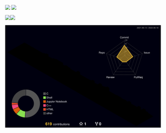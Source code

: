[![](https://img.shields.io/twitter/follow/kenichiyazawa?color=%234Bf&label=followers&style=for-the-badge&logo=twitter)](https://twitter.com/kenichiyazawa)
[![](https://img.shields.io/github/followers/yazawakenichi?color=%2384F&label=followers&style=for-the-badge&logo=github)](https://github.com/yazawakenichi)
<!--[![](https://img.shields.io/qiita/followers/yazawakenichi?color=%2384F&label=followers&style=for-the-badge&logo=Qiita)](https://qiita.com/YazawaKenichi)-->

<!--
<img src="https://github-readme-stats.vercel.app/api?username=YazawaKenichi&count_private=true&show_icons=true&theme=radical" width=54.5%>
<img src="https://github-readme-stats.vercel.app/api/top-langs/?username=YazawaKenichi&count_private=true&show_icons=true&theme=radical&layout=compact" width=45.5%>
-->
<!--
<img src="https://github-readme-stats.vercel.app/api?username=YazawaKenichi&count_private=true&show_icons=true&theme=gradient&title_color=000000&icon_color=000000&text_color=000000&bg_color=0,ff00ff,ff4500" width=54.5%><img src="https://github-readme-stats.vercel.app/api/top-langs/?username=YazawaKenichi&count_private=true&show_icons=true&layout=compact&theme=gradient&title_color=000000&icon_color=000000&text_color=000000&bg_color=0,ff4500,ff69b4" width=45.5%>
-->

<!--
<img src="https://github-readme-stats.vercel.app/api?username=YazawaKenichi&count_private=true&show_icons=true&theme=gradient&title_color=ffffff&icon_color=ffffff&text_color=ffffff&bg_color=0,000000,006400" width=54.5%><img src="https://github-readme-stats.vercel.app/api/top-langs/?username=YazawaKenichi&count_private=true&show_icons=true&layout=compact&theme=gradient&title_color=000000&icon_color=000000&text_color=000000&bg_color=0,006400,ffffff" width=45.5%>
-->

<!--
<img src="https://github-readme-stats.vercel.app/api?username=YazawaKenichi&count_private=true&show_icons=true&theme=gradient&title_color=ffffff&icon_color=ffffff&text_color=ffffff&bg_color=0,000000,9400d3" width=54.5%><img src="https://github-readme-stats.vercel.app/api/top-langs/?username=YazawaKenichi&count_private=true&show_icons=true&layout=compact&theme=gradient&title_color=000000&icon_color=000000&text_color=000000&bg_color=0,9400d3,ff00ff" width=45.5%>
-->

<img src="https://github-readme-stats.vercel.app/api?username=YazawaKenichi&count_private=true&show_icons=true&border_color=00bfff&theme=gradient&title_color=ffffff&icon_color=ffffff&text_color=ffffff&bg_color=0,000000,000000" width=54.5%><img src="https://github-readme-stats.vercel.app/api/top-langs/?username=YazawaKenichi&count_private=true&show_icons=true&border_color=00bfff&theme=gradient&title_color=000000&icon_color=000000&text_color=FFFFFFbg_color=0,000000,000000&layout=compact" width=45.5%>

<!--![](./profile-3d-contrib/profile-green-animate.svg)-->
<!--![](./profile-3d-contrib/profile-green-animate.svg)-->
<!--![](./profile-3d-contrib/profile-green.svg)-->
<!--![](./profile-3d-contrib/profile-season-animate.svg)-->
<!--![](./profile-3d-contrib/profile-season.svg)-->
<!--![](./profile-3d-contrib/profile-south-season-animate.svg)-->
<!--![](./profile-3d-contrib/profile-south-season.svg)-->
<!--![](./profile-3d-contrib/profile-night-view.svg)-->
<!--![](./profile-3d-contrib/profile-night-green.svg)-->
![](./profile-3d-contrib/profile-night-rainbow.svg)
<!--![](./profile-3d-contrib/profile-gitblock.svg)-->

<!--Chiba Institute of Technology > Faculty of Advanced Engineering > Department of Advanced Robotics > Bachelor 2-->

<!--
- 🔭 I’m currently working on ...
- 🌱 I’m currently learning ...
- 👯 I’m looking to collaborate on ...
- 🤔 I’m looking for help with ...
- 💬 Ask me about ...
- 📫 How to reach me: ...
- 😄 Pronouns: ...
- ⚡ Fun fact: ...
-->

